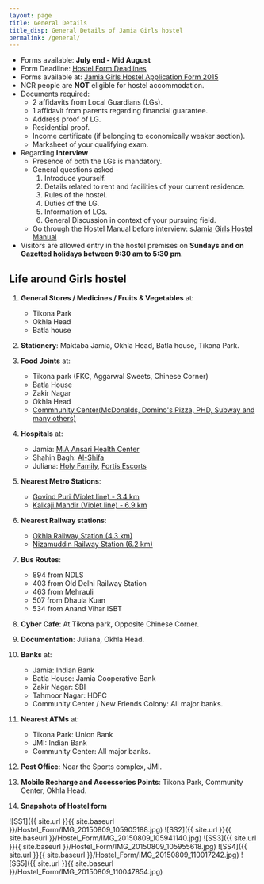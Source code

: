 ```yaml
---
layout: page
title: General Details
title_disp: General Details of Jamia Girls hostel
permalink: /general/
---
```


- Forms available: **July end - Mid August**
- Form Deadline: [Hostel Form Deadlines](http://jmi.ac.in/upload/hostel/hgr_corregendum_2015july28.pdf)
- Forms available at: [Jamia Girls Hostel Application Form 2015](http://jmi.ac.in/studyatjamia/hostel/latest/2/detail/129)
- NCR people are **NOT** eligible for hostel accommodation.
- Documents required:
    * 2 affidavits from Local Guardians (LGs).
    * 1 affidavit from parents regarding financial guarantee.
    * Address proof of LG.
    * Residential proof.
    * Income certificate (if belonging to economically weaker section).
    * Marksheet of your qualifying exam.
- Regarding **Interview**
    * Presence of both the LGs is mandatory.
    * General questions asked -
       1. Introduce yourself.
       2. Details related to rent and facilities of your current residence.
       3. Rules of the hostel.
       4. Duties of the LG.
       5. Information of LGs.
       6. General Discussion in context of your pursuing field.
	* Go through the Hostel Manual before interview: s[Jamia Girls Hostel Manual](http://jmi.ac.in/upload/hostel/hgr_manual_2014.pdf)       
- Visitors are allowed entry in the hostel premises on **Sundays and on Gazetted holidays between 9:30 am to 5:30 pm**.

## Life around Girls hostel
1. **General Stores / Medicines / Fruits & Vegetables** at:
    - Tikona Park
    - Okhla Head
    - Batla house
2. **Stationery**: Maktaba Jamia, Okhla Head, Batla house, Tikona Park.
3. **Food  Joints** at:
    - Tikona park (FKC, Aggarwal Sweets, Chinese Corner)
    - Batla House
    - Zakir Nagar
    - Okhla Head
    - [Commnunity Center(McDonalds, Domino's Pizza, PHD, Subway and many others)](https://www.google.co.in/webhp?sourceid=chrome-instant&ion=1&espv=2&ie=UTF-8#q=community+center+new+friends+colony&rflfq=1&tbm=lcl)
     
4. **Hospitals** at:
    - Jamia: [M.A Ansari Health Center](https://www.google.co.in/webhp?sourceid=chrome-instant&ion=1&espv=2&ie=UTF-8#q=jamia+MA+ansari+health+center&rflfq=1&tbm=lcl&rlha=0)
    - Shahin Bagh:  [Al-Shifa](https://www.google.co.in/maps/place/Alshifa+Hospital/@28.5567398,77.2931985,15z/data=!4m2!3m1!1s0x0:0x476181486667e974)
    - Juliana: [Holy Family](https://www.google.co.in/maps/place/Holy+Family+Hospital/@28.563012,77.2758304,15z/data=!4m2!3m1!1s0x0:0xcd2355b56b80d9cf), [Fortis Escorts](https://www.google.co.in/maps/place/Dr+A+K+Singh/@28.562147,77.2857021,15z/data=!4m2!3m1!1s0x0:0x6b890426eae72ea4)
5. **Nearest Metro Stations**:
    - [Govind Puri (Violet line) - 3.4 km](https://www.google.co.in/maps/place/Govind+Puri/@28.5443864,77.2643119,15z/data=!4m2!3m1!1s0x0:0x133322eb27c44c7c)
    - [Kalkaji Mandir (Violet line) - 6.9 km](https://www.google.co.in/maps/place/Kalkaji+Mandir/@28.5494507,77.259104,15z/data=!4m2!3m1!1s0x0:0x90121dd302afe76e)
6. **Nearest Railway stations**:
    - [Okhla Railway Station (4.3 km)](https://www.google.co.in/maps/place/Okhla+Railway+Station/@28.5588841,77.2659281,15z/data=!4m2!3m1!1s0x0:0x642610907504ac0f)
    - [Nizamuddin Railway Station (6.2 km)](https://www.google.co.in/maps/place/Hazrat+Nizamuddin+Railway+Station/@28.5890438,77.2540569,15z/data=!4m2!3m1!1s0x0:0x2585a489c2e74d12)
7. **Bus Routes**:
    - 894 from NDLS
    - 403 from Old Delhi Railway Station
    - 463 from Mehrauli
    - 507 from Dhaula Kuan
    - 534 from Anand Vihar ISBT
8. **Cyber Cafe**: At Tikona park, Opposite Chinese Corner.
9. **Documentation**: Juliana, Okhla Head.
10. **Banks** at:
    - Jamia: Indian Bank
    - Batla House: Jamia Cooperative Bank
    - Zakir Nagar: SBI
    - Tahmoor Nagar: HDFC
    - Community Center / New Friends Colony: All major banks.
11. **Nearest ATMs** at:
    - Tikona Park: Union Bank
    - JMI: Indian Bank
    - Community Center: All major banks.
12. **Post Office**: Near the Sports complex, JMI.
13. **Mobile Recharge and Accessories Points**: Tikona Park, Community Center, Okhla Head.
16. **Snapshots of Hostel form**


![SS1]({{ site.url }}{{ site.baseurl }}/Hostel_Form/IMG_20150809_105905188.jpg)
![SS2]({{ site.url }}{{ site.baseurl }}/Hostel_Form/IMG_20150809_105941140.jpg)
![SS3]({{ site.url }}{{ site.baseurl }}/Hostel_Form/IMG_20150809_105955618.jpg)
![SS4]({{ site.url }}{{ site.baseurl }}/Hostel_Form/IMG_20150809_110017242.jpg)
![SS5]({{ site.url }}{{ site.baseurl }}/Hostel_Form/IMG_20150809_110047854.jpg)
